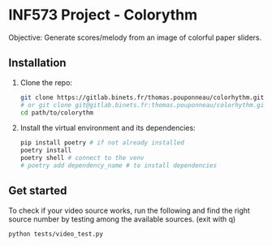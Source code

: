 # INF573 Project - Colorythm

Objective: Generate scores/melody from an image of colorful paper sliders.

## Installation

1. Clone the repo:
   ```bash
   git clone https://gitlab.binets.fr/thomas.pouponneau/colorhythm.git
   # or git clone git@gitlab.binets.fr:thomas.pouponneau/colorhythm.git for development
   cd path/to/colorythm
   ```

2. Install the virtual environment and its dependencies:
   ```bash
   pip install poetry # if not already installed
   poetry install
   poetry shell # connect to the venv
   # poetry add dependency_name # to install dependencies
   ```

## Get started

   To check if your video source works, run the following and find the right source number by testing among the available sources. (exit with q)
   ```bash
   python tests/video_test.py
   ```
   
